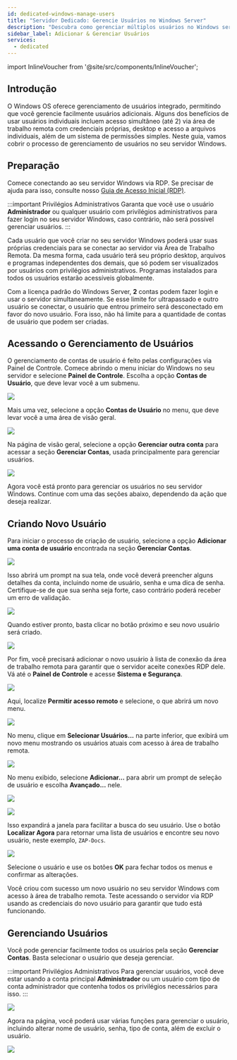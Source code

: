 ```yaml
---
id: dedicated-windows-manage-users
title: "Servidor Dedicado: Gerencie Usuários no Windows Server"
description: "Descubra como gerenciar múltiplos usuários no Windows server para acesso remoto seguro e simultâneo com ambientes personalizados → Saiba mais agora"
sidebar_label: Adicionar & Gerenciar Usuários
services:
  - dedicated
---
```


import InlineVoucher from '@site/src/components/InlineVoucher';

## Introdução

O Windows OS oferece gerenciamento de usuários integrado, permitindo que você gerencie facilmente usuários adicionais. Alguns dos benefícios de usar usuários individuais incluem acesso simultâneo (até 2) via área de trabalho remota com credenciais próprias, desktop e acesso a arquivos individuais, além de um sistema de permissões simples. Neste guia, vamos cobrir o processo de gerenciamento de usuários no seu servidor Windows.

<InlineVoucher />

## Preparação

Comece conectando ao seu servidor Windows via RDP. Se precisar de ajuda para isso, consulte nosso [Guia de Acesso Inicial (RDP)](dedicated-windows-userdp.md).

:::important Privilégios Administrativos
Garanta que você use o usuário **Administrador** ou qualquer usuário com privilégios administrativos para fazer login no seu servidor Windows, caso contrário, não será possível gerenciar usuários.
:::

Cada usuário que você criar no seu servidor Windows poderá usar suas próprias credenciais para se conectar ao servidor via Área de Trabalho Remota. Da mesma forma, cada usuário terá seu próprio desktop, arquivos e programas independentes dos demais, que só podem ser visualizados por usuários com privilégios administrativos. Programas instalados para todos os usuários estarão acessíveis globalmente.

Com a licença padrão do Windows Server, **2** contas podem fazer login e usar o servidor simultaneamente. Se esse limite for ultrapassado e outro usuário se conectar, o usuário que entrou primeiro será desconectado em favor do novo usuário. Fora isso, não há limite para a quantidade de contas de usuário que podem ser criadas.

## Acessando o Gerenciamento de Usuários

O gerenciamento de contas de usuário é feito pelas configurações via Painel de Controle. Comece abrindo o menu iniciar do Windows no seu servidor e selecione **Painel de Controle**. Escolha a opção **Contas de Usuário**, que deve levar você a um submenu.

![](https://screensaver01.zap-hosting.com/index.php/s/zePaY2rcCwTgaCo/preview)

Mais uma vez, selecione a opção **Contas de Usuário** no menu, que deve levar você a uma área de visão geral.

![](https://screensaver01.zap-hosting.com/index.php/s/rafwZP8rDnycjpa/preview)

Na página de visão geral, selecione a opção **Gerenciar outra conta** para acessar a seção **Gerenciar Contas**, usada principalmente para gerenciar usuários.

![](https://screensaver01.zap-hosting.com/index.php/s/iyQ9ZXoFLdMTNSZ/preview)

Agora você está pronto para gerenciar os usuários no seu servidor Windows. Continue com uma das seções abaixo, dependendo da ação que deseja realizar.

## Criando Novo Usuário

Para iniciar o processo de criação de usuário, selecione a opção **Adicionar uma conta de usuário** encontrada na seção **Gerenciar Contas**.

![](https://screensaver01.zap-hosting.com/index.php/s/x4EpREF5FJoLycw/preview)

Isso abrirá um prompt na sua tela, onde você deverá preencher alguns detalhes da conta, incluindo nome de usuário, senha e uma dica de senha. Certifique-se de que sua senha seja forte, caso contrário poderá receber um erro de validação.

![](https://screensaver01.zap-hosting.com/index.php/s/dAyCkyAA2BLwNNe/preview)

Quando estiver pronto, basta clicar no botão próximo e seu novo usuário será criado.

![](https://screensaver01.zap-hosting.com/index.php/s/zEZGXQH9ErcCbgD/preview)

Por fim, você precisará adicionar o novo usuário à lista de conexão da área de trabalho remota para garantir que o servidor aceite conexões RDP dele. Vá até o **Painel de Controle** e acesse **Sistema e Segurança**.

![](https://screensaver01.zap-hosting.com/index.php/s/NtNg7sRRgDdnffr/preview)

Aqui, localize **Permitir acesso remoto** e selecione, o que abrirá um novo menu.

![](https://screensaver01.zap-hosting.com/index.php/s/diBL57HtffpNAGX/preview)

No menu, clique em **Selecionar Usuários...** na parte inferior, que exibirá um novo menu mostrando os usuários atuais com acesso à área de trabalho remota.

![](https://screensaver01.zap-hosting.com/index.php/s/TP7LW2pWboFKixy/preview)

No menu exibido, selecione **Adicionar...** para abrir um prompt de seleção de usuário e escolha **Avançado...** nele.

![](https://screensaver01.zap-hosting.com/index.php/s/MTinLT9PDA45TAS/preview)

![](https://screensaver01.zap-hosting.com/index.php/s/SNd89fxNXKbfBBt/preview)

Isso expandirá a janela para facilitar a busca do seu usuário. Use o botão **Localizar Agora** para retornar uma lista de usuários e encontre seu novo usuário, neste exemplo, `ZAP-Docs`.

![](https://screensaver01.zap-hosting.com/index.php/s/spQL9fTNd778bry/preview)

Selecione o usuário e use os botões **OK** para fechar todos os menus e confirmar as alterações.

Você criou com sucesso um novo usuário no seu servidor Windows com acesso à área de trabalho remota. Teste acessando o servidor via RDP usando as credenciais do novo usuário para garantir que tudo está funcionando.

## Gerenciando Usuários

Você pode gerenciar facilmente todos os usuários pela seção **Gerenciar Contas**. Basta selecionar o usuário que deseja gerenciar.

:::important Privilégios Administrativos
Para gerenciar usuários, você deve estar usando a conta principal **Administrador** ou um usuário com tipo de conta administrador que contenha todos os privilégios necessários para isso.
:::

![](https://screensaver01.zap-hosting.com/index.php/s/yJPTWKieZNZXifH/preview)

Agora na página, você poderá usar várias funções para gerenciar o usuário, incluindo alterar nome de usuário, senha, tipo de conta, além de excluir o usuário.

![](https://screensaver01.zap-hosting.com/index.php/s/tkPtbrmfsnK3TcG/preview)

<InlineVoucher />
